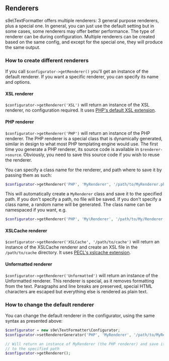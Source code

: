 ## Renderers

s9e\TextFormatter offers multiple renderers: 3 general purpose renderers, plus a special one. In general, you can just use the default setting but in some cases, some renderers may offer better performance. The type of renderer can be during configuration. Multiple renderers can be created based on the same config, and except for the special one, they will produce the same output.

### How to create different renderers

If you call `$configurator->getRenderer()` you'll get an instance of the default renderer. If you want a specific renderer, you can specify its name and options.

#### XSL renderer

`$configurator->getRenderer('XSL')` will return an instance of the XSL renderer, no configuration required. It uses [PHP's default XSL extension](http://php.net/manual/en/book.xsl.php).

#### PHP renderer

`$configurator->getRenderer('PHP')` will return an instance of the PHP renderer. The PHP renderer is a special class that is dynamically generated, similar in design to what most PHP templating engine would use. The first time you generate a PHP renderer, its source code is available in `$renderer->source`. Obviously, you need to save this source code if you wish to reuse the renderer.

You can specify a class name for the renderer, and path where to save it by passing them as such:
```php
$configurator->getRenderer('PHP', 'MyRenderer', '/path/to/MyRenderer.php');
```
This will automatically create a `MyRenderer` class and save it to the specified path. If you don't specify a path, no file will be saved. If you don't specify a class name, a random name will be generated. The class name can be namespaced if you want, e.g.
```php
$configurator->getRenderer('PHP', 'My\Renderer', '/path/to/My/Renderer.php');
```

#### XSLCache renderer

`$configurator->getRenderer('XSLCache', '/path/to/cache')` will return an instance of the XSLCache renderer and create an XSL file in the `/path/to/cache` directory. It uses [PECL's xslcache extension](http://pecl.php.net/package/xslcache).

#### Unformatted renderer

`$configurator->getRenderer('Unformatted')` will return an instance of the Unformatted renderer. This renderer is special, as it removes formatting from the text. Paragraphs and line breaks are preserved, special HTML characters are escaped but everything else is rendered as plain text.

### How to change the default renderer

You can change the default renderer in the configurator, using the same syntax as presented above:

```php
$configurator = new s9e\TextFormatter\Configurator;
$configurator->setRendererGenerator('PHP', 'MyRenderer', '/path/to/MyRenderer.php');

// Will return an instance of MyRenderer (the PHP renderer) and save its source
// to the specified path
$configurator->getRenderer();
```
